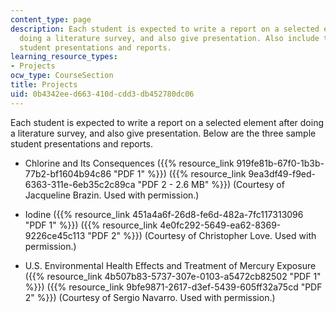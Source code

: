 ```yaml
---
content_type: page
description: Each student is expected to write a report on a selected element after
  doing a literature survey, and also give presentation. Also include three sample
  student presentations and reports.
learning_resource_types:
- Projects
ocw_type: CourseSection
title: Projects
uid: 0b4342ee-d663-410d-cdd3-db452780dc06
---
```


Each student is expected to write a report on a selected element after doing a literature survey, and also give presentation. Below are the three sample student presentations and reports.

*   Chlorine and Its Consequences ({{% resource_link 919fe81b-67f0-1b3b-77b2-bf1604b94c86 "PDF 1" %}}) ({{% resource_link 9ea3df49-f9ed-6363-311e-6eb35c2c89ca "PDF 2 - 2.6 MB" %}}) (Courtesy of Jacqueline Brazin. Used with permission.)
    
*   Iodine ({{% resource_link 451a4a6f-26d8-fe6d-482a-7fc117313096 "PDF 1" %}}) ({{% resource_link 4e0fc292-5649-ea62-8369-9226ce45c113 "PDF 2" %}}) (Courtesy of Christopher Love. Used with permission.)
    
*   U.S. Environmental Health Effects and Treatment of Mercury Exposure ({{% resource_link 4b507b83-5737-307e-0103-a5472cb82502 "PDF 1" %}}) ({{% resource_link 9bfe9871-2617-d3ef-5439-605ff32a75cd "PDF 2" %}}) (Courtesy of Sergio Navarro. Used with permission.)